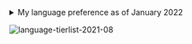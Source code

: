 <details>
  <summary>My language preference as of January 2022</summary>
  
  * (**S**) Rust, Haskell
  * (**A**) Kotlin, Elixir, F#
  * (**B**) Scala, Typescript, Dart, C#
  * (**C**) Java, Ocaml, Python, Javascript, C++, Ruby
  * (**D**) PHP, Coffeescript, Powershell, Lua, Clojure
  * (**F**) Go
</details>

![language-tierlist-2021-08](https://user-images.githubusercontent.com/24978328/129856934-5d505a75-2e1c-46a3-abad-adee71ca408f.png)

